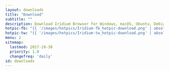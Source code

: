 ```yaml
---
layout: downloads
title: "Download"
subtitle: ""
description: Download Iridium Browser for Windows, macOS, Ubuntu, Debian, Mint, OpenSUSE, Fedora and Red Hat Enterprise Linux
hotpic-fb: "{{ '/images/hotpics/Iridium-fb_hotpic-download.png' | absolute_url }}"
hotpic-tw: "{{ '/images/hotpics/Iridium-tw_hotpic-download.png' | absolute_url }}"
menu: 2
sitemap:
  lastmod: 2017-10-30
  priority: 1.0
  changefreq: 'daily'
id: downloads
---
```


<script type="text/javascript">
var parser = new UAParser();
var result = parser.getResult();
var os_name = result.os.name;
if (os_name == "Windows") { window.location="{{ '/downloads/windows.html' | relative_url }}"; }
else if (os_name == "Mac OS") { window.location="{{ '/downloads/macos.html' | relative_url }}"; } 
else if (os_name == "Ubuntu") { window.location="{{ '/downloads/linux.html' | relative_url }}"; }
else if (os_name == "Debian") { window.location="{{ '/downloads/linux.html' | relative_url }}"; }
else if (os_name == "Linux") { window.location="{{ '/downloads/linux.html' | relative_url }}"; }
else if (os_name == "SUSE") { window.location="{{ '/downloads/linux.html#suse' | relative_url }}"; }
else if (os_name == "CentOS") { window.location="{{ '/downloads/linux.html' | relative_url }}"; }
else if (os_name == "Fedora") { window.location="{{ '/downloads/linux.html#fedora' | relative_url }}"; }
else if (os_name == "DragonFly") { window.location="{{ '/downloads/linux.html' | relative_url }}"; }
else if (os_name == "Gentoo") { window.location="{{ '/downloads/linux.html' | relative_url }}"; }
else if (os_name == "Mint") { window.location="{{ '/downloads/linux.html' | relative_url }}"; }
else if (os_name == "RedHat") { window.location="{{ '/downloads/linux.html#redhat' | relative_url }}"; }
else if (os_name == "Slackware") { window.location="{{ '/downloads/linux.html' | relative_url }}"; }
else if (os_name == "VectorLinux") { window.location="{{ '/downloads/linux.html' | relative_url }}"; }
else { window.location="{{ '/downloads/sorry.html' | relative_url }}"; }
</script>

<script type="application/ld+json">
[
	{
		"@context": "http://schema.org/",
		"@type": "SoftwareApplication",
		"name": "{{ site.title }}",
		"url": "{{ site.url }}",
		"downloadUrl": "{{ '/downloads/' | absolute_url }}",
		"description": "{{ site.description }}",
		"applicationCategory": "Browser",
		"operatingSystem": "Windows, macOS, Ubuntu, Debian, openSUSE, Fedora, Red Hat Enterprise Linux",
		"aggregateRating": {
			"@type": "AggregateRating",
			"bestRating": "100",
			"ratingCount": "421",
			"ratingValue": "87"
		},
		"image": {
			"@type": "ImageObject",
			"height": "200",
			"width": "200",
			"contentUrl": "{{ site.hotpic | absolute_url }}",
			"url": "{{ absolute_url }}"
		},
		"offers": {
		"@type": "Offer",
		"priceCurrency": "EUR",
		"price": "0.00"		
		}
	},
	{ 
		"@context": "http://schema.org",
		"@type": "Product",
		"aggregateRating": {
			"@type": "AggregateRating",
			"bestRating": "100",
			"ratingCount": "421",
			"ratingValue": "87"
		},
		"name": "{{ site.title }}",
		"url": "{{ site.url | append: site.baseurl}}",
		"description": "{{ site.description }}",
		"image": {
			"@type": "ImageObject",
			"height": "200",
			"width": "200",
			"contentUrl": "{{ site.hotpic | absolute_url }}",
			"url": "{{ absolute_url }}"
		},
		"offers": {
			"@type": "Offer",
			"priceCurrency": "EUR",
			"price": "0.00"		
		}
	}
]
</script>
